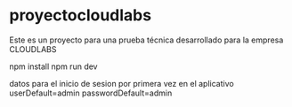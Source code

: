 # proyectocloudlabs
Este es un proyecto para una prueba técnica desarrollado para la empresa CLOUDLABS

npm install
npm run dev

datos para el inicio de sesion por primera vez en el aplicativo
userDefault=admin
passwordDefault=admin
